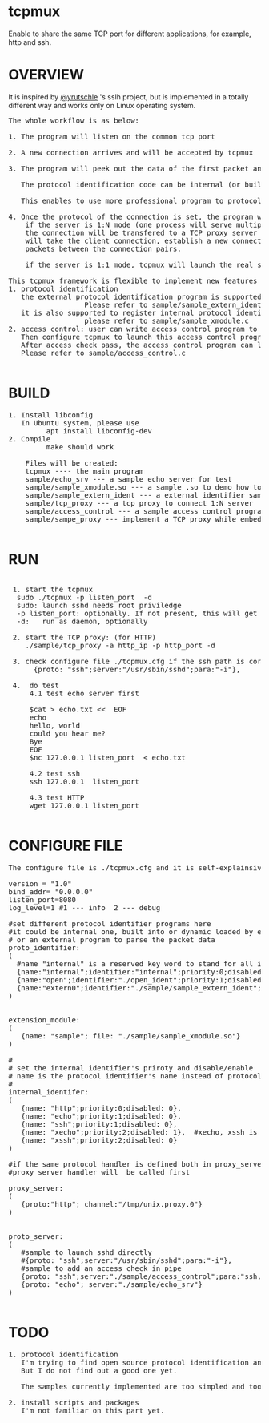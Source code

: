 tcpmux
=======
Enable to share the same TCP port for different applications, for example, http and ssh.

OVERVIEW
========


It is inspired by [@yrutschle](https://github.com/yrutschle/sslh) 's sslh project, but is implemented in a totally different way and works only on Linux operating system.

<pre>
The whole workflow is as below:

1. The program will listen on the common tcp port

2. A new connection arrives and will be accepted by tcpmux

3. The program will peek out the data of the first packet and check what protocol this connection is.
   
   The protocol identification code can be internal (or builtin-in) code, or external program.
   
   This enables to use more professional program to protocol identification
   
4. Once the protocol of the connection is set, the program will deliver the connection to real server, by.
    if the server is 1:N mode (one process will serve multiple clients, such as HTTP server), 
    the connection will be transfered to a TCP proxy server by UNIX socket. The TCP proxy server
    will take the client connection, establish a new connection with real server and forward 
    packets between the connection pairs.
    
    if the server is 1:1 mode, tcpmux will launch the real server and pass the connection fd to the real server.
    
This tcpmux framework is flexible to implement new features as could:
1. protocol identification
   the external protocol identification program is supported
                  Please refer to sample/sample_extern_ident.c
   it is also supported to register internal protocol identifier dyanmically 
                  please refer to sample/sample_xmodule.c 
2. access control: user can write access control program to limit IP and time to access one service. 
   Then configure tcpmux to launch this access control program instead of real server for a protocol. 
   After access check pass, the access control program can launch the real server.
   Please refer to sample/access_control.c

</pre>

BUILD
=======
<pre>
1. Install libconfig 
   In Ubuntu system, please use
         apt install libconfig-dev            
2. Compile
         make should work
    
    Files will be created:
    tcpmux ---- the main program
    sample/echo_srv --- a sample echo server for test
    sample/sample_xmodule.so --- a sample .so to demo how to register interanal protocol at run-time
    sample/sample_extern_ident --- a external identifier sample
    sample/tcp_proxy --- a tcp proxy to connect 1:N server
    sample/access_control --- a sample access control program
    sample/sampe_proxy --- implement a TCP proxy while embedded mulit-clients echo services.

</pre>
 
RUN
====
<pre>

 1. start the tcpmux
  sudo ./tcpmux -p listen_port  -d
  sudo: launch sshd needs root priviledge
  -p listen_port: optionally. If not present, this will get from config file: ./tcpmux.cfg
  -d:   run as daemon, optionally
  
 2. start the TCP proxy: (for HTTP) 
    ./sample/tcp_proxy -a http_ip -p http_port -d
    
 3. check configure file ./tcpmux.cfg if the ssh path is correct or not in your system
      {proto: "ssh";server:"/usr/sbin/sshd";para:"-i"},
 
 4.  do test
     4.1 test echo server first
     
     $cat > echo.txt &#60;&#60;  EOF
     echo
     hello, world
     could you hear me?
     Bye 
     EOF
     $nc 127.0.0.1 listen_port  &#60; echo.txt
     
     4.2 test ssh
     ssh 127.0.0.1  listen_port
     
     4.3 test HTTP
     wget 127.0.0.1 listen_port

</pre>
     
     
CONFIGURE FILE
===============
<pre>
The configure file is ./tcpmux.cfg and it is self-explainsive enough, I guess.
 
version = "1.0"
bind_addr= "0.0.0.0"
listen_port=8080
log_level=1 #1 --- info  2 --- debug

#set different protocol identifier programs here
#it could be internal one, built into or dynamic loaded by extension mode
# or an external program to parse the packet data
proto_identifier:
(
  #name "internal" is a reserved key word to stand for all internal identifiers
  {name:"internal";identifier:"internal";priority:0;disabled:0},
  {name:"open";identifier:"./open_ident";priority:1;disabled:1},
  {name:"extern0";identifier:"./sample/sample_extern_ident";priority:2;disabled:0}
)


extension_module:
(
   {name: "sample"; file: "./sample/sample_xmodule.so"}
)

#
# set the internal identifier's priroty and disable/enable
# name is the protocol identifier's name instead of protocol name
#
internal_identifer:
(
   {name: "http";priority:0;disabled: 0},
   {name: "echo";priority:1;disabled: 0},
   {name: "ssh";priority:1;disabled: 0},
   {name: "xecho";priority:2;disabled: 1},  #xecho, xssh is imported by sample_xmodule.so
   {name: "xssh";priority:2;disabled: 0}
)

#if the same protocol handler is defined both in proxy_server and in proto_server
#proxy server handler will  be called first 

proxy_server:
(
   {proto:"http"; channel:"/tmp/unix.proxy.0"}
)


proto_server:
(
   #sample to launch sshd directly
   #{proto: "ssh";server:"/usr/sbin/sshd";para:"-i"},
   #sample to add an access check in pipe
   {proto: "ssh";server:"./sample/access_control";para:"ssh,/usr/sbin/sshd,-i"},
   {proto: "echo"; server:"./sample/echo_srv"}
)

</pre>

TODO
====

<pre>
1. protocol identification
   I'm trying to find open source protocol identification and porting to the project. 
   But I do not find out a good one yet.
   
   The samples currently implemented are too simpled and too easy to be attacked.
         
2. install scripts and packages
   I'm not familiar on this part yet.
 </pre>
  
     
  
 
 
  
    









